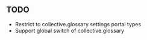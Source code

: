 ## TODO

- Restrict to collective.glossary settings portal types
- Support global switch of collective.glossary
